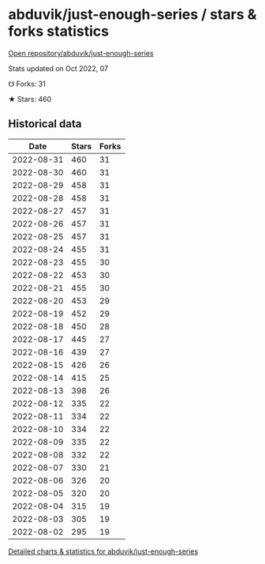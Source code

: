 # abduvik/just-enough-series / stars & forks statistics

[Open repository/abduvik/just-enough-series](https://github.com/abduvik/just-enough-series)

Stats updated on Oct 2022, 07

☋ Forks: 31

★ Stars: 460

## Historical data
| Date | Stars | Forks |
|------|-------|-------|
| 2022-08-31 | 460 | 31 | 
| 2022-08-30 | 460 | 31 | 
| 2022-08-29 | 458 | 31 | 
| 2022-08-28 | 458 | 31 | 
| 2022-08-27 | 457 | 31 | 
| 2022-08-26 | 457 | 31 | 
| 2022-08-25 | 457 | 31 | 
| 2022-08-24 | 455 | 31 | 
| 2022-08-23 | 455 | 30 | 
| 2022-08-22 | 453 | 30 | 
| 2022-08-21 | 455 | 30 | 
| 2022-08-20 | 453 | 29 | 
| 2022-08-19 | 452 | 29 | 
| 2022-08-18 | 450 | 28 | 
| 2022-08-17 | 445 | 27 | 
| 2022-08-16 | 439 | 27 | 
| 2022-08-15 | 426 | 26 | 
| 2022-08-14 | 415 | 25 | 
| 2022-08-13 | 398 | 26 | 
| 2022-08-12 | 335 | 22 | 
| 2022-08-11 | 334 | 22 | 
| 2022-08-10 | 334 | 22 | 
| 2022-08-09 | 335 | 22 | 
| 2022-08-08 | 332 | 22 | 
| 2022-08-07 | 330 | 21 | 
| 2022-08-06 | 326 | 20 | 
| 2022-08-05 | 320 | 20 | 
| 2022-08-04 | 315 | 19 | 
| 2022-08-03 | 305 | 19 | 
| 2022-08-02 | 295 | 19 | 


[Detailed charts & statistics for abduvik/just-enough-series](https://reviewgithub.com/rep/abduvik/just-enough-series)
